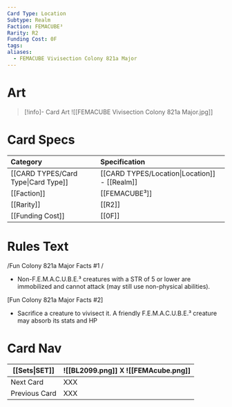 ```yaml
---
Card Type: Location
Subtype: Realm
Faction: FEMACUBE³
Rarity: R2
Funding Cost: 0F
tags: 
aliases:
  - FEMACUBE Vivisection Colony 821a Major
---
```

# Art

> [!info]- Card Art
> ![[FEMACUBE Vivisection Colony 821a Major.jpg]]

# Card Specs

| Category | Specification| 
| :--- | :--- |
| [[CARD TYPES/Card Type\|Card Type]] | [[CARD TYPES/Location\|Location]] - [[Realm]] |  
| [[Faction]] | [[FEMACUBE³]] |  
| [[Rarity]] | [[R2]] |  
| [[Funding Cost]] | [[0F]] | 

# Rules Text  

/Fun Colony 821a Major Facts #1 / 
- Non-F.E.M.A.C.U.B.E.³ creatures with a STR of 5 or lower are immobilized and cannot attack 
(may still use non-physical abilities).

[Fun Colony 821a Major Facts #2] 
- Sacrifice a creature to vivisect it. A friendly F.E.M.A.C.U.B.E.³ creature may absorb its stats and HP


# Card Nav

| [[Sets\|SET]] |  ![[BL2099.png]] 𐌢 ![[FEMAcube.png]] |
| ------------- | ------------------------------ |
| Next Card     | XXX |
| Previous Card | XXX |



